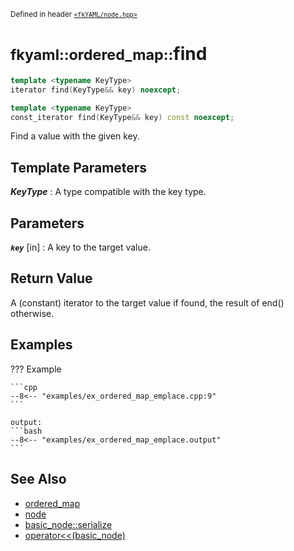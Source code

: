<small>Defined in header [`<fkYAML/node.hpp>`](https://github.com/fktn-k/fkYAML/blob/develop/include/fkYAML/ordered_map.hpp)</small>

# <small>fkyaml::ordered_map::</small>find

```cpp
template <typename KeyType>
iterator find(KeyType&& key) noexcept;

template <typename KeyType>
const_iterator find(KeyType&& key) const noexcept;
```

Find a value with the given key.  

## **Template Parameters**

***KeyType***
:   A type compatible with the key type.

## **Parameters**

***`key`*** [in]
:   A key to the target value.

## **Return Value**

A (constant) iterator to the target value if found, the result of end() otherwise.  

## Examples

??? Example

    ```cpp
    --8<-- "examples/ex_ordered_map_emplace.cpp:9"
    ```

    output:
    ```bash
    --8<-- "examples/ex_ordered_map_emplace.output"
    ```

## **See Also**

* [ordered_map](index.md)
* [node](../basic_node/node.md)
* [basic_node::serialize](../basic_node/serialize.md)
* [operator<<(basic_node)](../basic_node/insertion_operator.md)
